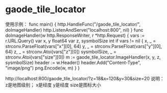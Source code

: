 # gaode_tile_locator
使用示例：
func main() {
	http.HandleFunc("/gaode_tile_locator/", doImageHandler)
	http.ListenAndServe("localhost:800", nil)
}
func doImageHandler(w http.ResponseWriter, r *http.Request) {
	vars := r.URL.Query()
	var x, y float64
	var z, sysmbolSize int
	if vars != nil {
		x, _ = strconv.ParseFloat(vars["x"][0], 64)
		y, _ = strconv.ParseFloat(vars["y"][0], 64)
		z, _ = strconv.Atoi(vars["z"][0])
		sysmbolSize, _ = strconv.Atoi(vars["size"][0])
		m := gaode_tile_locator.ImageHandler(x, y, z, sysmbolSize)
		header := w.Header()
		header.Add("Content-Type", "image/png")
		png.Encode(w, m)
	}
}

http://localhost:800/gaode_tile_locator/?z=18&x=120&y=30&size=20
说明：z是地图级别；
x是经度
y是经度
size是图标大小




